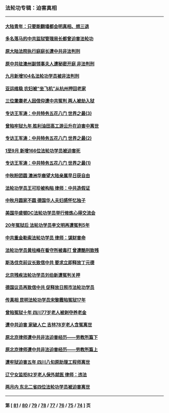 ### 法轮功专辑：迫害真相
---
#### [大陆青年：只要能翻墙都会明真相、想三退](../../pages/nf4379/n14094271.md) 
#### [多名落马的中共监狱管理局长都曾迫害法轮功](../../pages/nf4379/n14092148.md) 
#### [原大陆法院执行庭庭长遭中共非法判刑](../../pages/nf4379/n14094170.md) 
#### [原中共驻澳州副领事夫人遭秘密开庭 非法判刑](../../pages/nf4379/n14093225.md) 
#### [九月新增104名法轮功学员被非法判刑](../../pages/nf4379/n14092397.md) 
#### [亚运维稳 农妇被“坐飞机”从杭州押回老家](../../pages/nf4379/n14091767.md) 
#### [三位耄耋老人因信仰遭中共冤判 两人被劫入狱](../../pages/nf4379/n14089560.md) 
#### [专访王军涛：中共特务五花八门 世界之最(3)](../../pages/nf4379/n14086905.md) 
#### [曾陷牢狱九年 胜利油田高工游云升在迫害中离世](../../pages/nf4379/n14088624.md) 
#### [专访王军涛：中共特务五花八门 世界之最(2)](../../pages/nf4379/n14086143.md) 
#### [1至9月 新增166位法轮功学员被迫害死](../../pages/nf4379/n14088146.md) 
#### [专访王军涛：中共特务五花八门 世界之最(1)](../../pages/nf4379/n14071026.md) 
#### [中秋盼团圆 澳洲华裔望大陆亲属早日获自由](../../pages/nf4379/n14082087.md) 
#### [法轮功学员王可珍被构陷 律师：中共造假证](../../pages/nf4379/n14079888.md) 
#### [中秋月圆家不圆 德国华人夫妇感怀忆独子](../../pages/nf4379/n14081172.md) 
#### [美国华盛顿DC法轮功学员举行修炼心得交流会](../../pages/nf4379/n14080995.md) 
#### [20年冤狱后 法轮功学员李文明再遭冤判5年](../../pages/nf4379/n14079447.md) 
#### [中共重金勒索法轮功学员 律师：谋财害命](../../pages/nf4379/n14079477.md) 
#### [法轮功学员黄柱峰在看守所被毒打 曾遭酷刑致残](../../pages/nf4379/n14077119.md) 
#### [斯洛伐克前议长致信中共 要求立即释放丁元德](../../pages/nf4379/n14074619.md) 
#### [北京残疾法轮功学员刘伯新遭冤判关押](../../pages/nf4379/n14069619.md) 
#### [德国议员再致信中共 促释放日照市法轮功学员](../../pages/nf4379/n14069901.md) 
#### [传真相 昆明法轮功学员宋黎霞陷冤狱17年](../../pages/nf4379/n14069020.md) 
#### [曾陷冤狱十年 四川77岁老人被剥夺养老金](../../pages/nf4379/n14068260.md) 
#### [遭中共迫害 家破人亡 吉林78岁老人含冤离世](../../pages/nf4379/n14066833.md) 
#### [原北京律师遭中共非法迫害经历——劳教所篇下](../../pages/nf4379/n14066403.md) 
#### [原北京律师遭中共非法迫害经历——劳教所篇上](../../pages/nf4379/n14057045.md) 
#### [遭牢狱迫害五年 四川八旬原助理工程师离世](../../pages/nf4379/n14066297.md) 
#### [辽宁女监拒82岁老人保外就医 律师：违法](../../pages/nf4379/n14065881.md) 
#### [两月内 东北二省四位法轮功学员被迫害离世](../../pages/nf4379/n14063270.md) 

---
#### 第 [ [81](./81.md) / [80](./80.md) / [79](./79.md) / [78](./78.md) / [77](./77.md) / [76](./76.md) / [75](./75.md) / [74](./74.md) ] 页
